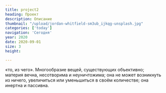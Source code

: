 ```yaml
---
title: project2
heading: Проект
description: Описание
thumbnail: "/upload/jordan-whitfield-sm3ub_ijkqg-unsplash.jpg"
categories: ['today']
navigation: 'Сегодня'
year: 2020
date: 2020-09-01
size: 3
height:

---
```

«то, из чего». Многообразие вещей, существующих объективно; материя вечна, несотворима и неуничтожима; она не может возникнуть из ничего, увеличиться или уменьшиться в своём количестве; она инертна и пассивна.